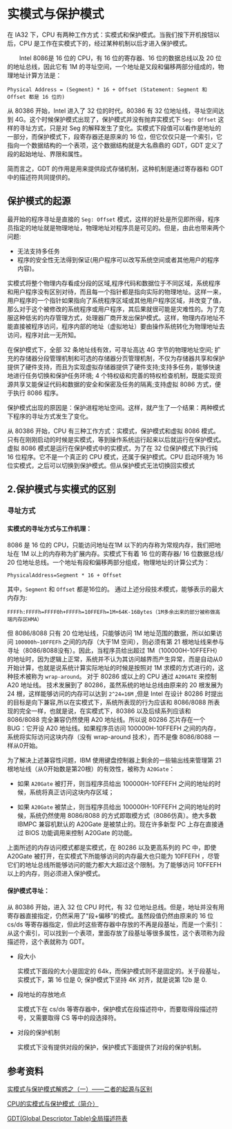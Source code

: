# 实模式与保护模式

在 IA32 下，CPU 有两种工作方式：实模式和保护模式。当我们按下开机按钮以后，CPU 是工作在实模式下的，经过某种机制以后才进入保护模式。

　　Intel 8086是 16 位的 CPU，有 16 位的寄存器、16 位的数据总线以及 20 位的地址总线，因此它有 1M 的寻址空间，一个地址是又段和偏移两部分组成的，物理地址计算方法是：

```
Physical Address = (Segment) * 16 + Offset (Statement: Segment 和 Offset 都是 16 位的)
```

 

从 80386 开始，Intel 进入了 32 位的时代。80386 有 32 位地址线，寻址空间达到 4G。这个时候保护模式出现了，保护模式并没有抛弃实模式下 `Seg: Offset` 这样的寻址方式，只是对 Seg 的解释发生了变化。实模式下段值可以看作是地址的一部分，而保护模式下，段寄存器还是原来的 16 位，但它仅仅只是一个索引，它指向一个数据结构的一个表项，这个数据结构就是大名鼎鼎的 GDT，GDT 定义了段的起始地址、界限和属性。

简而言之，GDT 的作用是用来提供段式存储机制，这种机制是通过寄存器和 GDT 中的描述符共同提供的。


## 保护模式的起源

最开始的程序寻址是直接的 `Seg: Offset` 模式，这样的好处是所见即所得，程序员指定的地址就是物理地址，物理地址对程序员是可见的。但是，由此也带来两个问题:

- 无法支持多任务
- 程序的安全性无法得到保证(用户程序可以改写系统空间或者其他用户的程序内容)。

实模式将整个物理内存看成分段的区域,程序代码和数据位于不同区域，系统程序和用户程序没有区别对待，而且每一个指针都是指向实际的物理地址。这样一来，用户程序的一个指针如果指向了系统程序区域或其他用户程序区域，并改变了值，那么对于这个被修改的系统程序或用户程序，其后果就很可能是灾难性的。为了克服这种低劣的内存管理方式，处理器厂商开发出保护模式。这样，物理内存地址不能直接被程序访问，程序内部的地址（虚拟地址）要由操作系统转化为物理地址去访问，程序对此一无所知。

在保护模式下，全部 32 条地址线有效，可寻址高达 4G 字节的物理地址空间; 扩充的存储器分段管理机制和可选的存储器分页管理机制，不仅为存储器共享和保护提供了硬件支持，而且为实现虚拟存储器提供了硬件支持;支持多任务，能够快速地进行任务切换和保护任务环境; 4 个特权级和完善的特权检查机制，既能实现资源共享又能保证代码和数据的安全和保密及任务的隔离;支持虚拟 8086 方式，便于执行 8086 程序。

保护模式出现的原因是：保护进程地址空间。这样，就产生了一个结果：两种模式下程序的寻址方式发生了变化。

从 80386 开始，CPU 有三种工作方式：实模式，保护模式和虚拟 8086 模式。只有在刚刚启动的时候是实模式，等到操作系统运行起来以后就运行在保护模式。虚拟 8086 模式是运行在保护模式中的实模式，为了在 32 位保护模式下执行纯 16 位程序。它不是一个真正的 CPU 模式，还属于保护模式。CPU 启动环境为 16 位实模式，之后可以切换到保护模式。但从保护模式无法切换回实模式

## 2.保护模式与实模式的区别

### 寻址方式

#### 实模式的寻址方式与工作机理：

8086 是 16 位的 CPU，只能访问地址在1M 以下的内存称为常规内存，我们把地址在 1M 以上的内存称为扩展内存。实模式下有着 16 位的寄存器/ 16 位数据总线/ 20 位地址总线。一个地址有段和偏移两部分组成，物理地址的计算公式为：

```
PhysicalAddress=Segment * 16 + Offset
```

其中，`Segment` 和 `Offset` 都是16位的。
通过上述分段技术模式，能够表示的最大内存为:

```
FFFFh:FFFFh=FFFF0h+FFFFh=10FFEFh=1M+64K-16Bytes（1M多余出来的部分被称做高端内存区HMA）
```

但 8086/8088 只有 20 位地址线，只能够访问 1M 地址范围的数据，所以如果访问 `100000h~10FFEFh` 之间的内存（大于1M 空间），则必须有第 21 根地址线来参与寻址（8086/8088没有）。因此，当程序员给出超过 1M（100000H-10FFEFH）的地址时，因为逻辑上正常，系统并不认为其访问越界而产生异常，而是自动从0开始计算，也就是说系统计算实际地址的时候是按照对 1M 求模的方式进行的，这种技术被称为 `wrap-around`。
    对于 80286 或以上的 CPU 通过 `A20GATE` 来控制 A20 地址线。 技术发展到了 80286，虽然系统的地址总线由原来的 20 根发展为 24 根，这样能够访问的内存可以达到 `2^24=16M` ,但是 Intel 在设计 80286 时提出的目标是向下兼容,所以在实模式下，系统所表现的行为应该和 8086/8088 所表现的完全一样，也就是说，在实模式下，80386 以及后续系列应该和 8086/8088 完全兼容仍然使用 A20 地址线。所以说 80286 芯片存在一个 BUG：它开设 A20 地址线。如果程序员访问 100000H-10FFEFH 之间的内存，系统将实际访问这块内存（没有 wrap-around 技术），而不是像 8086/8088 一样从0开始。
    
为了解决上述兼容性问题，IBM 使用键盘控制器上剩余的一些输出线来管理第 21 根地址线（从0开始数是第20根）的有效性，被称为 `A20Gate`：

- 如果 `A20Gate` 被打开，则当程序员给出 100000H-10FFEFH 之间的地址的时候，系统将真正访问这块内存区域；

- 如果 `A20Gate` 被禁止，则当程序员给出 100000H-10FFEFH 之间的地址的时候，系统仍然使用 8086/8088 的方式即取模方式（8086仿真）。绝大多数 IBMPC 兼容机默认的 A20Gate 是被禁止的。现在许多新型 PC 上存在直接通过 BIOS 功能调用来控制 A20Gate 的功能。

上面所述的内存访问模式都是实模式，在 80286 以及更高系列的 PC 中，即使 A20Gate 被打开，在实模式下所能够访问的内存最大也只能为 10FFEFH ，尽管它们的地址总线所能够访问的能力都大大超过这个限制。为了能够访问 10FFEFH 以上的内存，则必须进入保护模式。


#### 保护模式寻址：

从 80386 开始，进入 32 位 CPU 时代，有 32 位地址总线。但是，地址并没有用寄存器直接指定，仍然采用了“段+偏移”的模式。虽然段值仍然由原来的 16 位 cs/ds 等寄存器指定，但此时这些寄存器中存放的不再是段基址，而是一个索引：从这个索引，可以找到一个表项，里面存放了段基址等很多属性，这个表项称为段描述符，这个表就称为 GDT。

- 段大小

    实模式下面段的大小是固定的 64k，而保护模式则不是固定的。关于段基址，实模式下，第 16 位是 0; 保护模式下坚持 4K 对齐，就是说第 12b 是 0.

- 段地址的存放地点
    
    实模式下在 cs/ds 等寄存器中，保护模式在段描述符中，而要取得段描述符号，又需要取得 CS 等中的段选择符。

- 对段的保护机制

    实模式下没有提供对段的保护，保护模式下面提供了对段的保护机制。

## 参考资料

[实模式与保护模式解惑之（一）——二者的起源与区别](https://blog.csdn.net/trochiluses/article/details/8954527)

[CPU的实模式与保护模式（简介）](https://blog.csdn.net/yang_yulei/article/details/22613327)


[GDT(Global Descriptor Table)全局描述符表](http://www.cnblogs.com/starlitnext/archive/2013/03/07/2948929.html)

